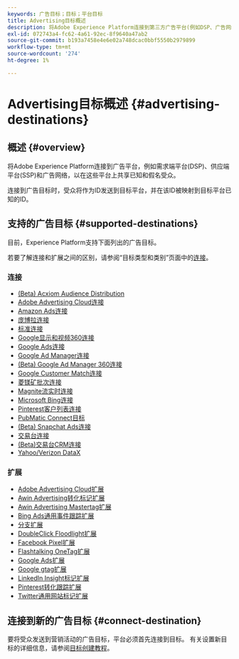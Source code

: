 ```yaml
---
keywords: 广告目标；目标；平台目标
title: Advertising目标概述
description: 将Adobe Experience Platform连接到第三方广告平台(例如DSP、广告网络、SSP)，并在这些平台上共享假名受众。
exl-id: 072743a4-fc62-4a61-92ec-8f9640a47ab2
source-git-commit: b193a7458e4e6e02a748dcac0bbf5550b2979899
workflow-type: tm+mt
source-wordcount: '274'
ht-degree: 1%

---
```


# Advertising目标概述 {#advertising-destinations}

## 概述 {#overview}

将Adobe Experience Platform连接到广告平台，例如需求端平台(DSP)、供应端平台(SSP)和广告网络，以在这些平台上共享已知和假名受众。

连接到广告目标时，受众将作为ID发送到目标平台，并在该ID被映射到目标平台已知的ID。

## 支持的广告目标 {#supported-destinations}

目前，Experience Platform支持下面列出的广告目标。

若要了解连接和扩展之间的区别，请参阅“目标类型和类别”页面中的[连接](../../destination-types.md#connections)。

### 连接

* [(Beta) Acxiom Audience Distribution](acxiom-audience-distribution.md)
* [Adobe Advertising Cloud连接](adobe-advertising-cloud-connection.md)
* [Amazon Ads连接](amazon-ads.md)
* [庞博拉连接](bombora.md)
* [标准连接](criteo.md)
* [Google显示和视频360连接](google-dv360.md)
* [Google Ads连接](google-ads-destination.md)
* [Google Ad Manager连接](google-ad-manager.md)
* [(Beta) Google Ad Manager 360连接](google-ad-manager-360-connection.md)
* [Google Customer Match连接](google-customer-match.md)
* [菱镁矿批次连接](magnite-batch.md)
* [Magnite流实时连接](magnite-streaming.md)
* [Microsoft Bing连接](bing.md)
* [Pinterest客户列表连接](pinterest.md)
* [PubMatic Connect目标](pubmatic.md)
* [(Beta) Snapchat Ads连接](snap-inc.md)
* [交易台连接](tradedesk.md)
* [(Beta)交易台CRM连接](tradedesk-emails.md)
* [Yahoo/Verizon DataX](datax.md)

### 扩展

* [Adobe Advertising Cloud扩展](adobe-advertising-cloud.md)
* [Awin Advertising转化标记扩展](awin-conversiontag.md)
* [Awin Advertising Mastertag扩展](awin-mastertag.md)
* [Bing Ads通用事件跟踪扩展](bing-ads.md)
* [分支扩展](branch.md)
* [DoubleClick Floodlight扩展](doubleclick-floodlight.md)
* [Facebook Pixel扩展](facebook-pixel.md)
* [Flashtalking OneTag扩展](flashtalking.md)
* [Google Ads扩展](google-ads-extension.md)
* [Google gtag扩展](gtag-advertising.md)
* [LinkedIn Insight标记扩展](linkedin.md)
* [Pinterest转化跟踪扩展](pinterest-extension.md)
* [Twitter通用网站标记扩展](twitter-uwt.md)

## 连接到新的广告目标 {#connect-destination}

要将受众发送到营销活动的广告目标，平台必须首先连接到目标。 有关设置新目标的详细信息，请参阅[目标创建教程](../../ui/connect-destination.md)。
